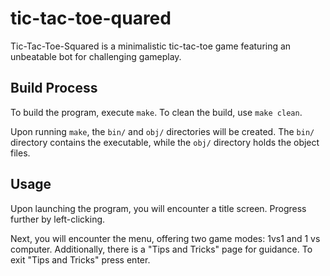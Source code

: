 # tic-tac-toe-quared

Tic-Tac-Toe-Squared is a minimalistic tic-tac-toe game featuring an unbeatable bot for challenging gameplay.

## Build Process
To build the program, execute `make`. To clean the build, use `make clean`.

Upon running `make`, the `bin/` and `obj/` directories will be created. The `bin/` directory contains the executable, while the `obj/` directory holds the object files.

## Usage
Upon launching the program, you will encounter a title screen. Progress further by left-clicking.

Next, you will encounter the menu, offering two game modes: 1vs1 and 1 vs computer. Additionally, there is a "Tips and Tricks" page for guidance. To exit "Tips and Tricks" press enter.
